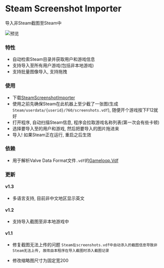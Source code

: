 # Steam Screenshot Importer

导入非Steam截图至Steam中

![预览](https://user-images.githubusercontent.com/12966814/39874764-5343c226-54a1-11e8-9560-8ae430c390d4.png)

### 特性

- 自动检索Steam目录并获取用户和游戏信息
- 支持导入至所有用户游戏(包括非本地游戏)
- 支持批量图像导入, 支持拖拽

### 使用

- 下载[SteamScreenshotImporter](https://github.com/Zaeworks/SteamScreenshotImporter/releases)
- 使用之前先确保Steam在此机器上至少截了一张图(生成`Steam/userdata/{userid}/760/screenshots.vdf`), 随便开个游戏按下F12就好
- 打开程序, 自动扫描Steam信息, 程序会拉取游戏名称列表(第一次会有些卡顿)
- 选择要导入至的用户和游戏, 然后把要导入的图片拖进来
- 导入! 如果Steam正在运行, 重启之后生效

### 依赖

- 用于解析Valve Data Format文件`.vdf`的[Gameloop.Vdf](https://github.com/shravan2x/Gameloop.Vdf)

### 更新

#### v1.3

- 多语言支持, 目前非中文地区显示英文

#### v1.2

- 支持导入截图至非本地游戏中


#### v1.1

- 修复截图无法上传的问题
`Steam在screenshots.vdf中自动添入的截图信息导致非Steam无法上传, 故改由本程序在导入截图时添入截图记录`

- 修改缩略图尺寸为固定宽200

